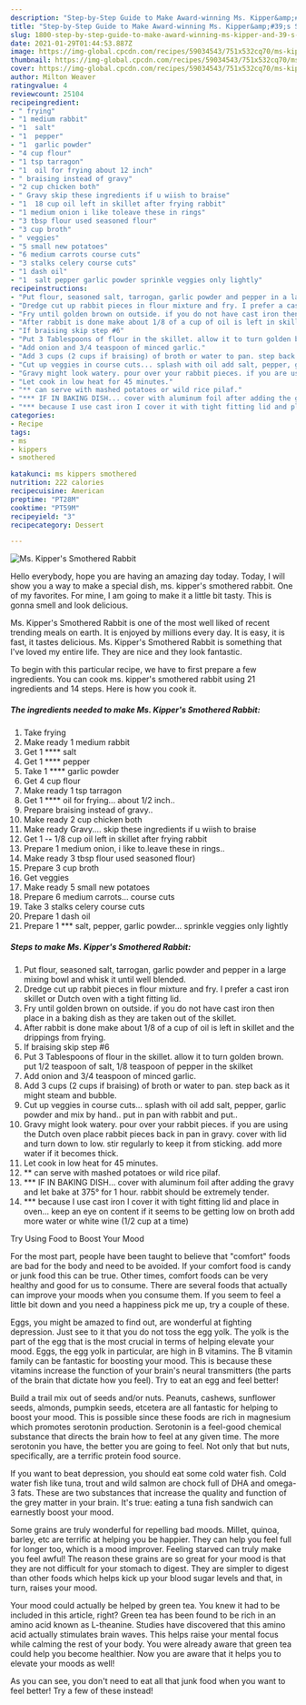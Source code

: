 ```yaml
---
description: "Step-by-Step Guide to Make Award-winning Ms. Kipper&amp;#39;s Smothered Rabbit"
title: "Step-by-Step Guide to Make Award-winning Ms. Kipper&amp;#39;s Smothered Rabbit"
slug: 1800-step-by-step-guide-to-make-award-winning-ms-kipper-and-39-s-smothered-rabbit
date: 2021-01-29T01:44:53.887Z
image: https://img-global.cpcdn.com/recipes/59034543/751x532cq70/ms-kippers-smothered-rabbit-recipe-main-photo.jpg
thumbnail: https://img-global.cpcdn.com/recipes/59034543/751x532cq70/ms-kippers-smothered-rabbit-recipe-main-photo.jpg
cover: https://img-global.cpcdn.com/recipes/59034543/751x532cq70/ms-kippers-smothered-rabbit-recipe-main-photo.jpg
author: Milton Weaver
ratingvalue: 4
reviewcount: 25104
recipeingredient:
- " frying"
- "1 medium rabbit"
- "1  salt"
- "1  pepper"
- "1  garlic powder"
- "4 cup flour"
- "1 tsp tarragon"
- "1  oil for frying about 12 inch"
- " braising instead of gravy"
- "2 cup chicken both"
- " Gravy skip these ingredients if u wiish to braise"
- "1  18 cup oil left in skillet after frying rabbit"
- "1 medium onion i like toleave these in rings"
- "3 tbsp flour used seasoned flour"
- "3 cup broth"
- " veggies"
- "5 small new potatoes"
- "6 medium carrots course cuts"
- "3 stalks celery course cuts"
- "1 dash oil"
- "1  salt pepper garlic powder sprinkle veggies only lightly"
recipeinstructions:
- "Put flour, seasoned salt, tarrogan, garlic powder and pepper in a large mixing bowl and whisk it until well blended."
- "Dredge cut up rabbit pieces in flour mixture and fry. I prefer a cast iron skillet or Dutch oven with a tight fitting lid."
- "Fry until golden brown on outside. if you do not have cast iron then place in a baking dish as they are taken out of the skillet."
- "After rabbit is done make about 1/8 of a cup of oil is left in skillet and the drippings from frying."
- "If braising skip step #6"
- "Put 3 Tablespoons of flour in the skillet. allow it to turn golden brown. put 1/2 teaspoon of salt, 1/8 teaspoon of pepper in the skilket"
- "Add onion and 3/4 teaspoon of minced garlic."
- "Add 3 cups (2 cups if braising) of broth or water to pan. step back as it might steam and bubble."
- "Cut up veggies in course cuts... splash with oil add salt, pepper, garlic powder and mix by hand.. put in pan with rabbit and put.."
- "Gravy might look watery. pour over your rabbit pieces. if you are using the Dutch oven place rabbit pieces back in pan in gravy. cover with lid and turn down to low. stir regularly to keep it from sticking. add more water if it becomes thick."
- "Let cook in low heat for 45 minutes."
- "** can serve with mashed potatoes or wild rice pilaf."
- "*** IF IN BAKING DISH... cover with aluminum foil after adding the gravy and let bake at 375° for 1 hour. rabbit should be extremely tender."
- "*** because I use cast iron I cover it with tight fitting lid and place in oven... keep an eye on content if it seems to be getting low on broth add more water or white wine (1/2 cup at a time)"
categories:
- Recipe
tags:
- ms
- kippers
- smothered

katakunci: ms kippers smothered 
nutrition: 222 calories
recipecuisine: American
preptime: "PT28M"
cooktime: "PT59M"
recipeyield: "3"
recipecategory: Dessert

---
```



![Ms. Kipper&#39;s Smothered Rabbit](https://img-global.cpcdn.com/recipes/59034543/751x532cq70/ms-kippers-smothered-rabbit-recipe-main-photo.jpg)

Hello everybody, hope you are having an amazing day today. Today, I will show you a way to make a special dish, ms. kipper&#39;s smothered rabbit. One of my favorites. For mine, I am going to make it a little bit tasty. This is gonna smell and look delicious.

Ms. Kipper&#39;s Smothered Rabbit is one of the most well liked of recent trending meals on earth. It is enjoyed by millions every day. It is easy, it is fast, it tastes delicious. Ms. Kipper&#39;s Smothered Rabbit is something that I've loved my entire life. They are nice and they look fantastic.




To begin with this particular recipe, we have to first prepare a few ingredients. You can cook ms. kipper&#39;s smothered rabbit using 21 ingredients and 14 steps. Here is how you cook it.

<!--inarticleads1-->

##### The ingredients needed to make Ms. Kipper&#39;s Smothered Rabbit:

1. Take  frying
1. Make ready 1 medium rabbit
1. Get 1 **** salt
1. Get 1 **** pepper
1. Take 1 **** garlic powder
1. Get 4 cup flour
1. Make ready 1 tsp tarragon
1. Get 1 **** oil for frying... about 1/2 inch..
1. Prepare  braising instead of gravy..
1. Make ready 2 cup chicken both
1. Make ready  Gravy.... skip these ingredients if u wiish to braise
1. Get 1 -**-** 1/8 cup oil left in skillet after frying rabbit
1. Prepare 1 medium onion, i like to.leave these in rings..
1. Make ready 3 tbsp flour used seasoned flour)
1. Prepare 3 cup broth
1. Get  veggies
1. Make ready 5 small new potatoes
1. Prepare 6 medium carrots... course cuts
1. Take 3 stalks celery course cuts
1. Prepare 1 dash oil
1. Prepare 1 *** salt, pepper, garlic powder... sprinkle veggies only lightly




<!--inarticleads2-->

##### Steps to make Ms. Kipper&#39;s Smothered Rabbit:

1. Put flour, seasoned salt, tarrogan, garlic powder and pepper in a large mixing bowl and whisk it until well blended.
1. Dredge cut up rabbit pieces in flour mixture and fry. I prefer a cast iron skillet or Dutch oven with a tight fitting lid.
1. Fry until golden brown on outside. if you do not have cast iron then place in a baking dish as they are taken out of the skillet.
1. After rabbit is done make about 1/8 of a cup of oil is left in skillet and the drippings from frying.
1. If braising skip step #6
1. Put 3 Tablespoons of flour in the skillet. allow it to turn golden brown. put 1/2 teaspoon of salt, 1/8 teaspoon of pepper in the skilket
1. Add onion and 3/4 teaspoon of minced garlic.
1. Add 3 cups (2 cups if braising) of broth or water to pan. step back as it might steam and bubble.
1. Cut up veggies in course cuts... splash with oil add salt, pepper, garlic powder and mix by hand.. put in pan with rabbit and put..
1. Gravy might look watery. pour over your rabbit pieces. if you are using the Dutch oven place rabbit pieces back in pan in gravy. cover with lid and turn down to low. stir regularly to keep it from sticking. add more water if it becomes thick.
1. Let cook in low heat for 45 minutes.
1. ** can serve with mashed potatoes or wild rice pilaf.
1. *** IF IN BAKING DISH... cover with aluminum foil after adding the gravy and let bake at 375° for 1 hour. rabbit should be extremely tender.
1. *** because I use cast iron I cover it with tight fitting lid and place in oven... keep an eye on content if it seems to be getting low on broth add more water or white wine (1/2 cup at a time)




Try Using Food to Boost Your Mood


For the most part, people have been taught to believe that "comfort" foods are bad for the body and need to be avoided. If your comfort food is candy or junk food this can be true. Other times, comfort foods can be very healthy and good for us to consume. There are several foods that actually can improve your moods when you consume them. If you seem to feel a little bit down and you need a happiness pick me up, try a couple of these.

Eggs, you might be amazed to find out, are wonderful at fighting depression. Just see to it that you do not toss the egg yolk. The yolk is the part of the egg that is the most crucial in terms of helping elevate your mood. Eggs, the egg yolk in particular, are high in B vitamins. The B vitamin family can be fantastic for boosting your mood. This is because these vitamins increase the function of your brain's neural transmitters (the parts of the brain that dictate how you feel). Try to eat an egg and feel better!

Build a trail mix out of seeds and/or nuts. Peanuts, cashews, sunflower seeds, almonds, pumpkin seeds, etcetera are all fantastic for helping to boost your mood. This is possible since these foods are rich in magnesium which promotes serotonin production. Serotonin is a feel-good chemical substance that directs the brain how to feel at any given time. The more serotonin you have, the better you are going to feel. Not only that but nuts, specifically, are a terrific protein food source.

If you want to beat depression, you should eat some cold water fish. Cold water fish like tuna, trout and wild salmon are chock full of DHA and omega-3 fats. These are two substances that increase the quality and function of the grey matter in your brain. It's true: eating a tuna fish sandwich can earnestly boost your mood. 

Some grains are truly wonderful for repelling bad moods. Millet, quinoa, barley, etc are terrific at helping you be happier. They can help you feel full for longer too, which is a mood improver. Feeling starved can truly make you feel awful! The reason these grains are so great for your mood is that they are not difficult for your stomach to digest. They are simpler to digest than other foods which helps kick up your blood sugar levels and that, in turn, raises your mood.

Your mood could actually be helped by green tea. You knew it had to be included in this article, right? Green tea has been found to be rich in an amino acid known as L-theanine. Studies have discovered that this amino acid actually stimulates brain waves. This helps raise your mental focus while calming the rest of your body. You were already aware that green tea could help you become healthier. Now you are aware that it helps you to elevate your moods as well!

As you can see, you don't need to eat all that junk food when you want to feel better! Try a few of these instead!

